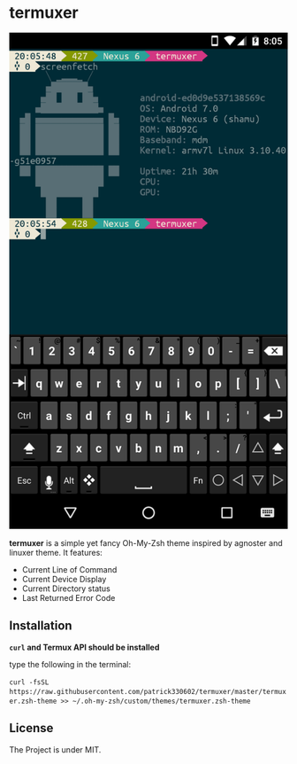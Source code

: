 # termuxer

![screenshot](Screenshot.png)

**termuxer** is a simple yet fancy Oh-My-Zsh theme inspired by agnoster and linuxer theme. It features:

- Current Line of Command
- Current Device Display
- Current Directory status
- Last Returned Error Code

## Installation

**`curl` and Termux API should be installed**

type the following in the terminal:

`curl -fsSL https://raw.githubusercontent.com/patrick330602/termuxer/master/termuxer.zsh-theme >> ~/.oh-my-zsh/custom/themes/termuxer.zsh-theme`

## License

The Project is under MIT.
